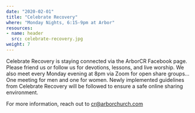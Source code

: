 ```yaml
---
date: "2020-02-01"
title: "Celebrate Recovery"
where: "Monday Nights, 6:15-9pm at Arbor"
resources:
- name: header
  src: celebrate-recovery.jpg
weight: 7
---
```


Celebrate Recovery is staying connected via the ArborCR Facebook page. Please friend us or follow us for devotions, lessons, and live worship. We also meet every Monday evening at 8pm via Zoom for open share groups... One meeting for men and one for women. Newly implemented guidelines from Celebrate Recovery will be followed to ensure a safe online sharing environment. 

For more information, reach out to cr@arborchurch.com


